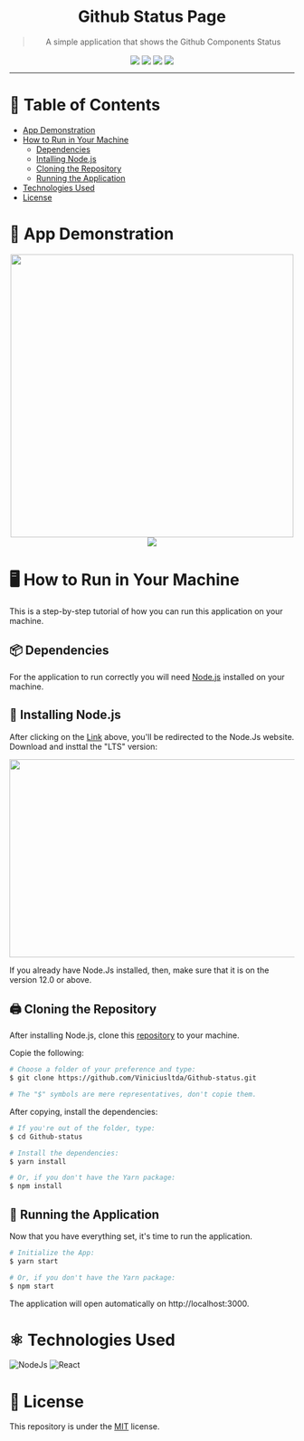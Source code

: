 <h1 align="center">Github Status Page </h1>

> <p align="center">A simple application that shows the Github Components Status</p>

<p align="center">
  <img align="center" src="https://img.shields.io/github/repo-size/Viniciusltda/Github-status?color=success&style=flat-square"></img>
  <img align="center" src="https://img.shields.io/github/last-commit/Viniciusltda/Github-status?color=success&style=flat-square"></img>
  <img align="center" src="https://img.shields.io/github/repo-size/Viniciusltda/Github-status?color=success&style=flat-square"></img>
  <img align="center" src="https://img.shields.io/github/stars/Viniciusltda/Github-status?color=success&logo=GitHub&style=flat-square"></img>
  
</p>

---

# :page_with_curl: Table of Contents
- [App Demonstration](https://github.com/Viniciusltda/Github-status#beginner-app-demonstration)
- [How to Run in Your Machine](https://github.com/Viniciusltda/Github-status#desktop_computer-how-to-run-in-your-machine)
  - [Dependencies](https://github.com/Viniciusltda/Github-status#package-dependencies)
  - [Intalling Node.js](https://github.com/Viniciusltda/Github-status#minidisc-installing-nodejs)
  - [Cloning the Repository](https://github.com/Viniciusltda/Github-status#printer-cloning-the-repository)
  - [Running the Application](https://github.com/Viniciusltda/Github-status#dvd-running-the-application)
- [Technologies Used](https://github.com/Viniciusltda/Github-status#atom_symbol-technologies-used)
- [License](https://github.com/Viniciusltda/Github-status#atom_symbol-technologies-used)

# :beginner: App Demonstration

<p align="center">
<img height="500" src="https://imgur.com/6u9aWvh.png" /> <img src="https://imgur.com/i2dAyCS.png" />
</p>

# :desktop_computer: How to Run in Your Machine

This is a step-by-step tutorial of how you can run this application on your machine.

## :package: Dependencies

For the application to run correctly you will need [Node.js](https://nodejs.org/en/) installed on your machine.

## :minidisc: Installing Node.js

After clicking on the [Link](https://nodejs.org/en/) above, you'll be redirected to the Node.Js website.
Download and insttal the "LTS" version:

<img width="550" height="350" src="https://imgur.com/2wGoRoL.png" />

If you already have Node.Js installed, then, make sure that it is on the version 12.0 or above.

## :printer: Cloning the Repository

After installing Node.js, clone this [repository](https://github.com/Viniciusltda/Github-status) to your machine.

Copie the following:
```bash
# Choose a folder of your preference and type:
$ git clone https://github.com/Viniciusltda/Github-status.git 

# The "$" symbols are mere representatives, don't copie them.
```

After copying, install the dependencies:
```bash
# If you're out of the folder, type:
$ cd Github-status

# Install the dependencies:
$ yarn install

# Or, if you don't have the Yarn package:
$ npm install

```

## :dvd: Running the Application

Now that you have everything set, it's time to run the application.

```bash
# Initialize the App:
$ yarn start

# Or, if you don't have the Yarn package:
$ npm start
```

The application will open automatically on http://localhost:3000.

# :atom_symbol: Technologies Used

![NodeJs](https://img.shields.io/twitter/url?label=NodeJS&logo=Node.js&style=for-the-badge&url=https%3A%2F%2Fnodejs.org)
![React](https://img.shields.io/twitter/url?label=React&logo=React&style=for-the-badge&url=https%3A%2F%2Freactjs.org)

# :scroll: License

This repository is under the [MIT](https://github.com/Viniciusltda/Github-status/blob/master/LICENSE) license.
